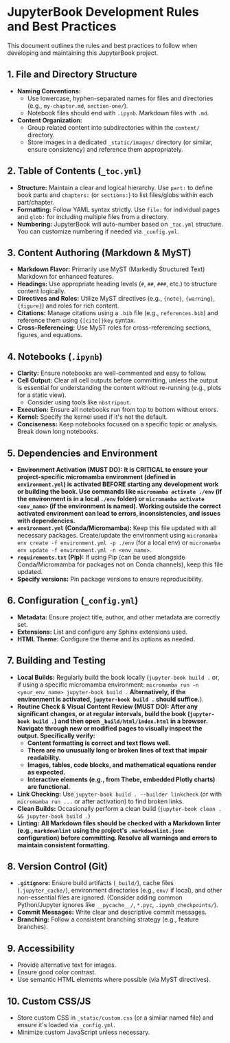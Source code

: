 # JupyterBook Development Rules and Best Practices

This document outlines the rules and best practices to follow when developing and maintaining this JupyterBook project.

## 1. File and Directory Structure

- **Naming Conventions:**
  - Use lowercase, hyphen-separated names for files and directories (e.g., `my-chapter.md`, `section-one/`).
  - Notebook files should end with `.ipynb`. Markdown files with `.md`.
- **Content Organization:**
  - Group related content into subdirectories within the `content/` directory.
  - Store images in a dedicated `_static/images/` directory (or similar, ensure consistency) and reference them appropriately.

## 2. Table of Contents (`_toc.yml`)

- **Structure:** Maintain a clear and logical hierarchy. Use `part:` to define book parts and `chapters:` (or `sections:`) to list files/globs within each part/chapter.
- **Formatting:** Follow YAML syntax strictly. Use `file:` for individual pages and `glob:` for including multiple files from a directory.
- **Numbering:** JupyterBook will auto-number based on `_toc.yml` structure. You can customize numbering if needed via `_config.yml`.

## 3. Content Authoring (Markdown & MyST)

- **Markdown Flavor:** Primarily use MyST (Markedly Structured Text) Markdown for enhanced features.
- **Headings:** Use appropriate heading levels (`#`, `##`, `###`, etc.) to structure content logically.
- **Directives and Roles:** Utilize MyST directives (e.g., ```` {note} ````, ```` {warning} ````, ```` {figure} ````) and roles for rich content.
- **Citations:** Manage citations using a `.bib` file (e.g., `references.bib`) and reference them using `{[cite]}key` syntax.
- **Cross-Referencing:** Use MyST roles for cross-referencing sections, figures, and equations.

## 4. Notebooks (`.ipynb`)

- **Clarity:** Ensure notebooks are well-commented and easy to follow.
- **Cell Output:** Clear all cell outputs before committing, unless the output is essential for understanding the content without re-running (e.g., plots for a static view).
  - Consider using tools like `nbstripout`.
- **Execution:** Ensure all notebooks run from top to bottom without errors.
- **Kernel:** Specify the kernel used if it's not the default.
- **Conciseness:** Keep notebooks focused on a specific topic or analysis. Break down long notebooks.

## 5. Dependencies and Environment

- **Environment Activation (MUST DO):** **It is CRITICAL to ensure your project-specific micromamba environment (defined in `environment.yml`) is activated BEFORE starting any development work or building the book. Use commands like `micromamba activate ./env` (if the environment is in a local `./env` folder) or `micromamba activate <env_name>` (if the environment is named). Working outside the correct activated environment can lead to errors, inconsistencies, and issues with dependencies.**
- **`environment.yml` (Conda/Micromamba):** Keep this file updated with all necessary packages. Create/update the environment using `micromamba env create -f environment.yml -p ./env` (for a local env) or `micromamba env update -f environment.yml -n <env_name>`.
- **`requirements.txt` (Pip):** If using Pip (can be used alongside Conda/Micromamba for packages not on Conda channels), keep this file updated.
- **Specify versions:** Pin package versions to ensure reproducibility.

## 6. Configuration (`_config.yml`)

- **Metadata:** Ensure project title, author, and other metadata are correctly set.
- **Extensions:** List and configure any Sphinx extensions used.
- **HTML Theme:** Configure the theme and its options as needed.

## 7. Building and Testing

- **Local Builds:** Regularly build the book locally (`jupyter-book build .` or, if using a specific micromamba environment: `micromamba run -n <your_env_name> jupyter-book build .` **Alternatively, if the environment is activated, `jupyter-book build .` should suffice.**).
- **Routine Check & Visual Content Review (MUST DO):** **After any significant changes, or at regular intervals, build the book (`jupyter-book build .`) and then open `_build/html/index.html` in a browser. Navigate through new or modified pages to visually inspect the output. Specifically verify:**
  - **Content formatting is correct and text flows well.**
  - **There are no unusually long or broken lines of text that impair readability.**
  - **Images, tables, code blocks, and mathematical equations render as expected.**
  - **Interactive elements (e.g., from Thebe, embedded Plotly charts) are functional.**
- **Link Checking:** Use `jupyter-book build . --builder linkcheck` (or with `micromamba run ...` or after activation) to find broken links.
- **Clean Builds:** Occasionally perform a clean build (`jupyter-book clean . && jupyter-book build .`)
- **Linting:** **All Markdown files should be checked with a Markdown linter (e.g., `markdownlint` using the project's `.markdownlint.json` configuration) before committing. Resolve all warnings and errors to maintain consistent formatting.**

## 8. Version Control (Git)

- **`.gitignore`:** Ensure build artifacts (`_build/`), cache files (`.jupyter_cache/`), environment directories (e.g., `env/` if local), and other non-essential files are ignored. (Consider adding common Python/Jupyter ignores like `__pycache__/`, `*.pyc`, `.ipynb_checkpoints/`).
- **Commit Messages:** Write clear and descriptive commit messages.
- **Branching:** Follow a consistent branching strategy (e.g., feature branches).

## 9. Accessibility

- Provide alternative text for images.
- Ensure good color contrast.
- Use semantic HTML elements where possible (via MyST directives).

## 10. Custom CSS/JS

- Store custom CSS in `_static/custom.css` (or a similar named file) and ensure it's loaded via `_config.yml`.
- Minimize custom JavaScript unless necessary.
